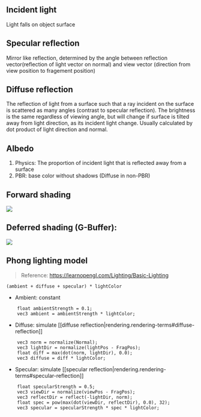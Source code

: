 
## Incident light
Light falls on object surface

## Specular reflection
Mirror like reflection, determined by the angle between reflection vector(reflection of light vector on normal) and view vector (direction from view position to fragement position)

## Diffuse reflection
The reflection of light from a surface such that a ray incident on the surface is scattered as many angles (contrast to specular reflection). The brightness is the same regardless of viewing angle, but will change if surface is tilted away from light direction, as its incident light change. Usually calculated by dot product of light direction and normal.

## Albedo
1. Physics: The proportion of incident light that is reflected away from a surface
2. PBR: base color without shadows (Diffuse in non-PBR)

## Forward shading
![](/assets/images/2021-12-21-10-34-51.png)

## Deferred shading (G-Buffer):
![](/assets/images/2021-12-21-10-35-02.png)

## Phong lighting model
> Reference: https://learnopengl.com/Lighting/Basic-Lighting

`(ambient + diffuse + specular) * lightColor`

- Ambient: constant
```
    float ambientStrength = 0.1;
    vec3 ambient = ambientStrength * lightColor;
```

- Diffuse: simulate [[diffuse reflection|rendering.rendering-terms#diffuse-reflection]]

```
    vec3 norm = normalize(Normal);
    vec3 lightDir = normalize(lightPos - FragPos);
    float diff = max(dot(norm, lightDir), 0.0);
    vec3 diffuse = diff * lightColor;
```

- Specular: simulate [[specular reflection|rendering.rendering-terms#specular-reflection]]

```
    float specularStrength = 0.5;
    vec3 viewDir = normalize(viewPos - FragPos);
    vec3 reflectDir = reflect(-lightDir, norm);
    float spec = pow(max(dot(viewDir, reflectDir), 0.0), 32);
    vec3 specular = specularStrength * spec * lightColor;
```